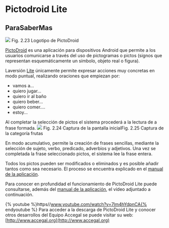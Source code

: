 
# Pictodroid Lite

## ParaSaberMas
![](https://lh3.googleusercontent.com/-XBRnbuI82Xg/UegRsBnRKbI/AAAAAAAAArw/Cj0mQ8zwRUk/s300-no/PictodroidLite_512X512-300x300.jpg)
Fig. 2.23 Logotipo de PictoDroid

[PictoDroid](http://www.accegal.org/pictodroid/) es una aplicación para dispositivos Android que permite a los usuarios comunicarse a través del uso de pictogramas o pictos (signos que representan esquemáticamente un símbolo, objeto real o figura).

Laversión [Lite](http://www.accegal.org/pictodroid-lite/) únicamente permite expresar acciones muy concretas en modo puntual, realizando oraciones que empiezan por:

- vamos a...
- quiero jugar...
- quiero ir al baño
- quiero beber...
- quiero comer....
- estoy...

Al completar la selección de pictos el sistema procederá a la lectura de a frase formada.
![](https://lh4.googleusercontent.com/-1orkHShCKLo/UegOugsJhbI/AAAAAAAAArg/O3Xc6p4mdcQ/w306-h510-no/Pictodroid+portada.png)
Fig. 2.24 Captura de la pantalla inicialFig. 2.25 Captura de la categoría frutas

En modo acumulativo, permite la creación de frases sencillas, mediante la selección de sujeto, verbo, predicado, adverbios y adjetivos. Una vez se completada la frase seleccionado pictos, el sistema lee la frase entera.

Todos los pictos pueden ser modificados o eliminados y es posible añadir tantos como sea necesario. El proceso se encuentra explicado en el [manual de la aplicación](http://www.accegal.org/wp-content/uploads/2011/11/manual-pictodroid-lite-castellano-v2.pdf).

Para conocer en profundidad el funcionamiento de PictoDroid Lite puede consultarse, además del [manual de la aplicación](http://www.accegal.org/wp-content/uploads/2011/11/manual-pictodroid-lite-castellano-v2.pdf), el vídeo adjuntado a continuación.

{% youtube %}https//www.youtube.com/watch?v=7lm4hYdpnCA{% endyoutube %}
Para acceder a la descarga de PictoDroid Lite y conocer otros desarrollos del Equipo Accegal se puede visitar su web: [http://www.accegal.org](http://www.accegal.org)



